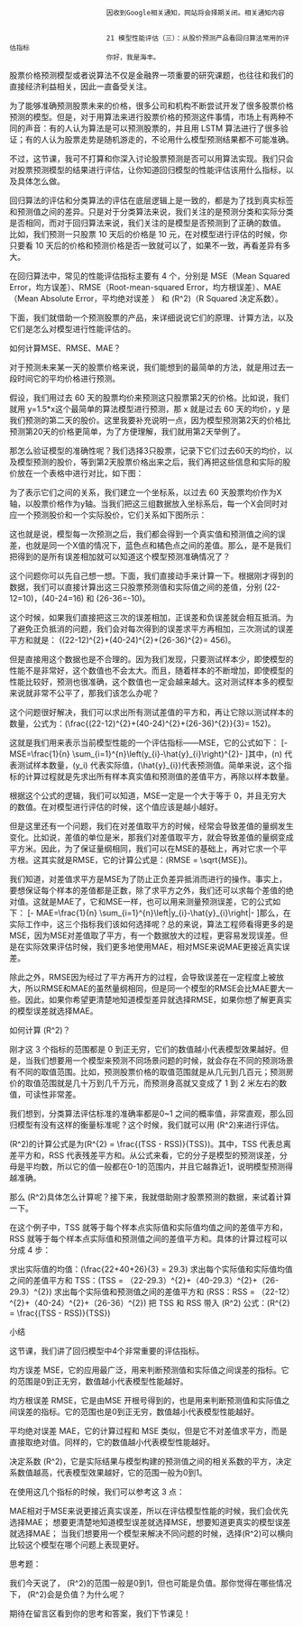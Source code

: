 
                            
                            因收到Google相关通知，网站将会择期关闭。相关通知内容
                            
                            
                            21 模型性能评估（三）：从股价预测产品看回归算法常用的评估指标
                            你好，我是海丰。

股票价格预测模型或者说算法不仅是金融界一项重要的研究课题，也往往和我们的直接经济利益相关，因此一直备受关注。

为了能够准确预测股票未来的价格，很多公司和机构不断尝试开发了很多股票价格预测的模型。但是，对于用算法来进行股票价格的预测这件事情，市场上有两种不同的声音：有的人认为算法是可以预测股票的，并且用 LSTM 算法进行了很多验证；有的人认为股票走势是随机游走的，不论用什么模型预测结果都不可能准确。

不过，这节课，我可不打算和你深入讨论股票预测是否可以用算法实现。我们只会对股票预测模型的结果进行评估，让你知道回归模型的性能评估该用什么指标，以及具体怎么做。

回归算法的评估和分类算法的评估在底层逻辑上是一致的，都是为了找到真实标签和预测值之间的差异。只是对于分类算法来说，我们关注的是预测分类和实际分类是否相同，而对于回归算法来说，我们关注的是模型是否预测到了正确的数值。 比如，我们预测一只股票 10 天后的价格是 10 元，在对模型进行评估的时候，你只要看 10 天后的价格和预测价格是否一致就可以了，如果不一致，再看差异有多大。

在回归算法中，常见的性能评估指标主要有 4 个，分别是 MSE（Mean Squared Error，均方误差）、RMSE（Root-mean-squared Error，均方根误差）、MAE（Mean Absolute Error，平均绝对误差 ） 和 \(R^2\)（R Squared 决定系数）。

下面，我们就借助一个预测股票的产品，来详细说说它们的原理、计算方法，以及它们是怎么对模型进行性能评估的。

如何计算MSE、RMSE、MAE？

对于预测未来某一天的股票价格来说，我们能想到的最简单的方法，就是用过去一段时间它的平均价格进行预测。

假设，我们用过去 60 天的股票均价来预测这只股票第2天的价格。比如说，我们就用 y=1.5*x这个最简单的算法模型进行预测，那 x 就是过去 60 天的均价，y 是我们预测的第二天的股价。这里我要补充说明一点，因为模型预测第2天的价格比预测第20天的价格更简单，为了方便理解，我们就用第2天举例了。

那怎么验证模型的准确性呢？我们选择3只股票，记录下它们过去60天的均价，以及模型预测的股价，等到第2天股票价格出来之后，我们再把这些信息和实际的股价放在一个表格中进行对比，如下图：



为了表示它们之间的关系，我们建立一个坐标系，以过去 60 天股票均价作为X轴，以股票价格作为y轴。当我们把这三组数据放入坐标系后，每一个X会同时对应一个预测股价和一个实际股价，它们关系如下图所示：



这也就是说，模型每一次预测之后，我们都会得到一个真实值和预测值之间的误差，也就是同一个X值的情况下，蓝色点和橘色点之间的差值。那么，是不是我们把得到的是所有误差相加就可以知道这个模型预测准确情况了？

这个问题你可以先自己想一想。下面，我们直接动手来计算一下。根据刚才得到的数据，我们可以直接计算出这三只股票预测值和实际值之间的差值，分别 \(22-12=10\)，\(40-24=16\) 和 \(26-36=-10\)。

这个时候，如果我们直接把这三次的误差相加，正误差和负误差就会相互抵消。为了避免正负抵消的问题，我们会对每次得到的误差求平方再相加，三次测试的误差平方和就是： \((22-12)^{2}+(40-24)^{2}+(26-36)^{2}= 456\)。

但是直接用这个数据也是不合理的。因为我们发现，只要测试样本少，即使模型的性能不是非常好，这个数值也不会太大。而且，随着样本的不断增加，即使模型的性能比较好，预测也很准确，这个数值也一定会越来越大。这对测试样本多的模型来说就非常不公平了，那我们该怎么办呢？

这个问题很好解决，我们可以求出所有测试差值的平方和，再让它除以测试样本的数量，公式为：\(\\frac{(22-12)^{2}+(40-24)^{2}+(26-36)^{2}}{3}= 152\)。

这就是我们用来表示当前模型性能的一个评估指标——MSE，它的公式如下：
\[-
MSE=\\frac{1}{n} \\sum\_{i=1}^{n}\\left(y\_{i}-\\hat{y}\_{i}\\right)^{2}-
\]其中，\(n\) 代表测试样本数量，\(y\_i\) 代表实际值，\(\\hat{y}\_{i}\)代表预测值。简单来说，这个指标的计算过程就是先求出所有样本真实值和预测值的差值平方，再除以样本数量。

根据这个公式的逻辑，我们可以知道，MSE一定是一个大于等于 0，并且无穷大的数值。在对模型进行评估的时候，这个值应该是越小越好。

但是这里还有一个问题，我们在对差值取平方的时候，经常会导致差值的量纲发生变化。比如说，差值的单位是米，那我们对差值取平方，就会导致差值的量纲变成平方米。因此，为了保证量纲相同，我们可以在MSE的基础上，再对它求一个平方根。这其实就是RMSE，它的计算公式是：\(RMSE = \\sqrt{MSE}\)。

我们知道，对差值求平方是MSE为了防止正负差异抵消而进行的操作。事实上，要想保证每个样本的差值都是正数，除了求平方之外，我们还可以求每个差值的绝对值。这就是MAE了，它和MSE一样，也可以用来测量预测误差，它的公式如下：
\[-
MAE=\\frac{1}{n} \\sum\_{i=1}^{n}\\left|y\_{i}-\\hat{y}\_{i}\\right|-
\]那么，在实际工作中，这三个指标我们该如何选择呢？总的来说，算法工程师看得更多的是MSE，因为MSE对差值取了平方，有一个数据放大的过程，更容易发现误差。但是在实际效果评估时候，我们更多地使用MAE，相对MSE来说MAE更接近真实误差。

除此之外，RMSE因为经过了平方再开方的过程，会导致误差在一定程度上被放大，所以RMSE和MAE的虽然量纲相同，但是同一个模型的RMSE会比MAE要大一些。因此，如果你希望更清楚地知道模型差异就选择RMSE，如果你想了解更真实的模型误差就选择MAE。

如何计算 \(R^2\)？

刚才这 3 个指标的范围都是 0 到正无穷，它们的数值越小代表模型效果越好。但是，当我们想要用一个模型来预测不同场景问题的时候，就会存在不同的预测场景有不同的取值范围。比如，预测股票价格的取值范围就是从几元到几百元；预测房价的取值范围就是几十万到几千万元，而预测身高就又变成了 1 到 2 米左右的数值，可读性非常差。

我们想到，分类算法评估标准的准确率都是0~1 之间的概率值，非常直观，那么回归模型有没有这样的衡量标准呢？这个时候，我们就可以用 \(R^2\)来进行评估。

\(R^2\)的计算公式是为\(R^{2} = \\frac{(TSS - RSS)}{TSS}\)。其中，TSS 代表总离差平方和，RSS 代表残差平方和。从公式来看，它的分子是模型的预测误差，分母是平均数，所以它的值一般都在0-1的范围内，并且它越靠近1，说明模型预测得越准确。

那么 \(R^2\)具体怎么计算呢？接下来，我就借助刚才股票预测的数据，来试着计算一下。



在这个例子中，TSS 就等于每个样本点实际值和实际值均值之间的差值平方和，RSS 就等于每个样本点实际值和预测值之间的差值平方和。具体的计算过程可以分成 4 步：


求出实际值的均值：\(\\frac{22+40+26}{3} = 29.3\)
求出每个实际值和实际值均值之间的差值平方和 TSS：\(TSS = （22-29.3）^{2}+（40-29.3）^{2}+（26-29.3）^{2}\)
求出每个实际值和预测值之间的差值平方和 \(RSS：RSS = （22-12）^{2}+（40-24）^{2}+（26-36）^{2}\)
把 TSS 和 RSS 带入 \(R^2\) 公式：\(R^{2} = \\frac{(TSS - RSS)}{TSS}\)


小结

这节课，我们讲了回归模型中4个非常重要的评估指标。


均方误差 MSE，它的应用最广泛，用来判断预测值和实际值之间误差的指标。它的范围是0到正无穷，数值越小代表模型性能越好。

均方根误差 RMSE，它是由MSE 开根号得到的，也是用来判断预测值和实际值之间误差的指标。它的范围也是0到正无穷，数值越小代表模型性能越好。

平均绝对误差 MAE，它的计算过程和 MSE 类似，但是它不对差值求平方，而是直接取绝对值。同样的，它的数值越小代表模型性能越好。

决定系数 \(R^2\)，它是实际结果与模型构建的预测值之间的相关系数的平方，决定系数值越高，代表模型效果越好，它的范围一般为0到1。


在使用这几个指标的时候，我们可以参考这 3 点：


MAE相对于MSE来说更接近真实误差，所以在评估模型性能的时候，我们会优先选择MAE；
想要更清楚地知道模型误差就选择MSE，想要知道更真实的模型误差就选择MAE；
当我们想要用一个模型来解决不同问题的时候，选择\(R^2\)可以横向比较这个模型在哪个问题上表现更好。


思考题：

我们今天说了， \(R^2\)的范围一般是0到1，但也可能是负值。那你觉得在哪些情况下， \(R^2\)会是负值？为什么呢？

期待在留言区看到你的思考和答案，我们下节课见！

                        
                        
                            